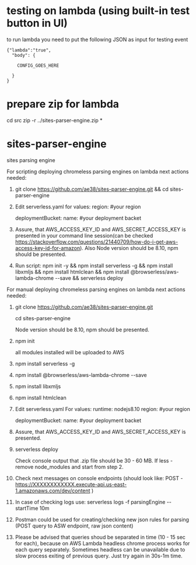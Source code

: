 # testing on lambda (using built-in test button in UI)

to run lambda you need to put the following JSON as input for testing event


```
{"lambda":"true",
  "body": {
    
    CONFIG_GOES_HERE
    
  }
}
```

# prepare zip for lambda

cd src
zip -r ../sites-parser-engine.zip *

# sites-parser-engine
sites parsing engine


For scripting deploying chromeless parsing engines on lambda next actions needed:
1. git clone https://github.com/ae38/sites-parser-engine.git && cd sites-parser-engine
2. Edit serverless.yaml for values: 
  region: #your region
  
    deploymentBucket:
    name: #your deployment backet
3. Assure, that AWS_ACCESS_KEY_ID and AWS_SECRET_ACCESS_KEY is presented in your command line session(can be checked https://stackoverflow.com/questions/21440709/how-do-i-get-aws-access-key-id-for-amazon). Also Node version should be 8.10, npm should be presented.
4. Run script: npm init -y && npm install serverless -g && npm install libxmljs && npm install htmlclean && npm install @browserless/aws-lambda-chrome --save && serverless deploy

For manual deploying chromeless parsing engines on lambda next actions needed:
1. git clone https://github.com/ae38/sites-parser-engine.git 

   cd sites-parser-engine

   Node version should be 8.10, npm should be presented.
   
2. npm init 
 
      all modules installed will be uploaded to AWS   

3. npm install serverless -g

4. npm install @browserless/aws-lambda-chrome --save

5. npm install libxmljs

6. npm install htmlclean

7. Edit serverless.yaml For values: 
  runtime: nodejs8.10
  region: #your region
  
    deploymentBucket:
    name: #your deployment backet

8. Assure, that AWS_ACCESS_KEY_ID and AWS_SECRET_ACCESS_KEY is presented.

9. serverless deploy

      Check console output that .zip file should be 30 - 60 MB. If less - remove node_modules and start from step 2.
10. Check next messages on console  endpoints (should look like:
  POST - https://XXXXXXXXXXXX.execute-api.us-east-1.amazonaws.com/dev/content
)

11. In case of checking logs use: serverless logs -f parsingEngine --startTime 10m

12. Postman could be used for creating/checking new json rules for parsing (POST query to ASW endpoint, raw json content)

13. Please be advised that queries shoud be separated in time (10 - 15 sec for each), because on AWS Lambda headless chrome process works for each query separately. Sometimes headless can be unavailable due to slow process exiting of previous query. Just try again in 30s-1m time.
